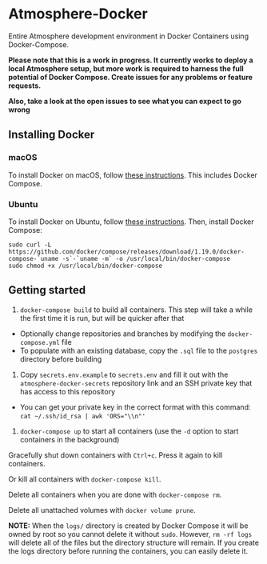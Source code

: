 # Atmosphere-Docker

Entire Atmosphere development environment in Docker Containers using Docker-Compose.

**Please note that this is a work in progress. It currently works to deploy a local Atmosphere setup, but more work is required to harness the full potential of Docker Compose. Create issues for any problems or feature requests.**

**Also, take a look at the open issues to see what you can expect to go wrong**


## Installing Docker
### macOS
To install Docker on macOS, follow [these instructions](https://store.docker.com/editions/community/docker-ce-desktop-mac). This includes Docker Compose.


### Ubuntu
To install Docker on Ubuntu, follow [these instructions](https://docs.docker.com/install/linux/docker-ce/ubuntu/#install-using-the-repository).
Then, install Docker Compose:
```
sudo curl -L https://github.com/docker/compose/releases/download/1.19.0/docker-compose-`uname -s`-`uname -m` -o /usr/local/bin/docker-compose
sudo chmod +x /usr/local/bin/docker-compose
```


## Getting started
1. `docker-compose build` to build all containers. This step will take a while the first time it is run, but will be quicker after that
  - Optionally change repositories and branches by modifying the `docker-compose.yml` file
  - To populate with an existing database, copy the `.sql` file to the `postgres` directory before building
1. Copy `secrets.env.example` to `secrets.env` and fill it out with the `atmosphere-docker-secrets` repository link and an SSH private key that has access to this repository
  - You can get your private key in the correct format with this command: `cat ~/.ssh/id_rsa | awk 'ORS="\\n"'`
1. `docker-compose up` to start all containers (use the `-d` option to start containers in the background)

Gracefully shut down containers with `Ctrl+c`. Press it again to kill containers.

Or kill all containers with `docker-compose kill`.

Delete all containers when you are done with `docker-compose rm`.

Delete all unattached volumes with `docker volume prune`.

**NOTE:** When the `logs/` directory is created by Docker Compose it will be owned by root so you cannot delete it without `sudo`. However, `rm -rf logs` will delete all of the files but the directory structure will remain. If you create the logs directory before running the containers, you can easily delete it.
